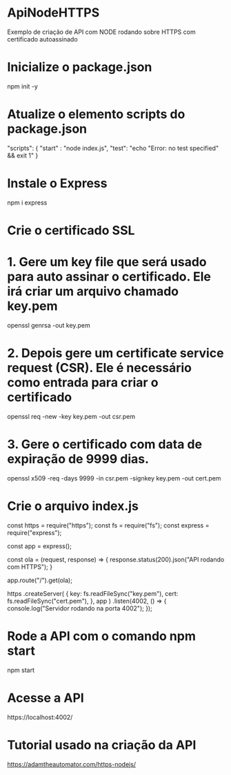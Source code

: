 # ApiNodeHTTPS
Exemplo de criação de API com NODE rodando sobre HTTPS com certificado autoassinado

# Inicialize o package.json
npm init -y

# Atualize o elemento scripts do package.json
 "scripts": {
    "start" : "node index.js",
    "test": "echo \"Error: no test specified\" && exit 1"
  }

# Instale o Express 

npm i express

# Crie o certificado SSL

# 1. Gere um key file que será usado para auto assinar o certificado. Ele irá criar um arquivo chamado key.pem

openssl genrsa -out key.pem

# 2. Depois gere um certificate service request (CSR). Ele é necessário como entrada para criar o certificado

openssl req -new -key key.pem -out csr.pem

# 3. Gere o certificado com data de expiração de 9999 dias. 

openssl x509 -req -days 9999 -in csr.pem -signkey key.pem -out cert.pem

# Crie o arquivo index.js
const https = require("https");
const fs = require("fs");
const express = require("express");

const app = express();

const ola = (request, response) => {
    response.status(200).json("API rodando com HTTPS");
}

app.route("/").get(ola);

https
    .createServer(
        {
            key: fs.readFileSync("key.pem"),
            cert: fs.readFileSync("cert.pem"),
        },
        app
    )
    .listen(4002, () => {
        console.log("Servidor rodando na porta 4002");
    });

# Rode a API com o comando npm start

npm start

# Acesse a API 

https://localhost:4002/

# Tutorial usado na criação da API

https://adamtheautomator.com/https-nodejs/




